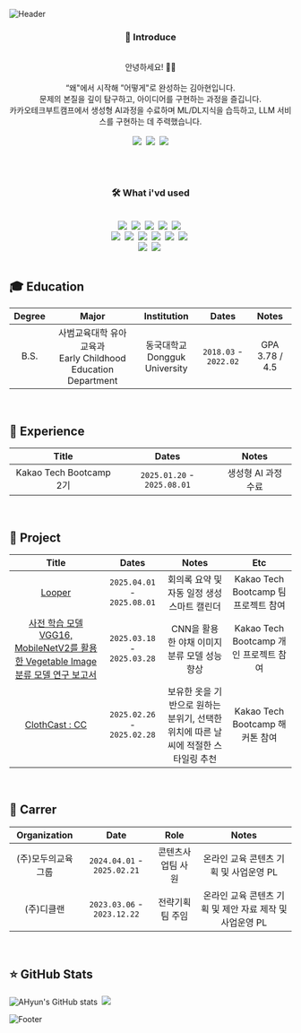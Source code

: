 
![Header](https://capsule-render.vercel.app/api?type=Waving&color=gradient&height=300&section=header&text=🍀%20AHyun's%20GitHub%20🍀%20&fontSize=40&fontColor=ffff&fontAlign=50&align=center)

<div align="center">
<h3>🐥 Introduce </h3><br>
안녕하세요! 🙌🏻 <br><br>“왜"에서 시작해 ”어떻게"로 완성하는 김아현입니다.<br>
문제의 본질을 깊이 탐구하고, 아이디어를 구현하는 과정을 즐깁니다.<br>
카카오테크부트캠프에서 생성형 AI과정을 수료하며 ML/DL지식을 습득하고, LLM 서비스를 구현하는 데 주력했습니다.<br>
<br>
<a href="https://www.notion.so/Ahyun-s-Portfolio-18228f286c77800aa0a8e0639d017cdd?source=copy_link" style="text-decoration:none;"><img src="https://img.shields.io/badge/Notion-000000?style=flat-square&logo=Notion&logoColor=white"></a>&nbsp
<a href="mailto:dkgus439@gmail.com" style="text-decoration:none;"><img src="https://img.shields.io/badge/Gmail-EA4335?style=flat-square&logo=Gmail&logoColor=white"></a>&nbsp
<a href="mailto:dkgus439@gmail.com" style="text-decoration:none;"><img src="https://img.shields.io/badge/Instagram-FF0069?style=flat-square&logo=Instagram&logoColor=white"></a>

</div>

<br><br>

<div align="center">
<h3>🛠️ What i'vd used </h3>
  <br>
  <img src="https://img.shields.io/badge/Python-3776AB?style=flat-square&logo=Python&logoColor=white">&nbsp
  <img src="https://img.shields.io/badge/HTML5-E34F26?style=flat-square&logo=HTML5&logoColor=white">&nbsp
  <img src="https://img.shields.io/badge/CSS-663399?style=flat-square&logo=CSS&logoColor=white">&nbsp
  <img src="https://img.shields.io/badge/JavaScript-F7DF1E?style=flat-square&logo=JavaScript&logoColor=white">&nbsp
  <img src="https://img.shields.io/badge/JQuery-0769AD?style=flat-square&logo=JQuery&logoColor=white">&nbsp
  <br>
  <img src="https://img.shields.io/badge/FastAPI-009688?style=flat-square&logo=FastAPI&logoColor=white">&nbsp
  <img src="https://img.shields.io/badge/HuggingFace-FFD21E?style=flat-square&logo=HuggingFace&logoColor=white">&nbsp
  <img src="https://img.shields.io/badge/Ollama-000000?style=flat-square&logo=Ollama&logoColor=white">&nbsp
  <img src="https://img.shields.io/badge/LangChain-1C3C3C?style=flat-square&logo=LangChain&logoColor=white">&nbsp
  <img src="https://img.shields.io/badge/LangGraph-1C3C3C?style=flat-square&logo=LangGraph&logoColor=white">&nbsp
  <img src="https://img.shields.io/badge/vLLM-4285F4?style=flat-square&logo=vLLM&logoColor=white">&nbsp
  <br>
  <img src="https://img.shields.io/badge/PostgreSQL-4169E1?style=flat-square&logo=PostgreSQL&logoColor=white">&nbsp
  <img src="https://img.shields.io/badge/ChromaDB-4285F4?style=flat-square&logo=ChromaDB&logoColor=white">&nbsp
  <br>

</div>

<br>

## 🎓 Education
| Degree | Major | Institution | Dates | Notes |
|:--------:|:-------:|:-------------:|:-------:|:-------:|
| B.S.   | 사범교육대학 유아교육과 <br> Early Childhood Education Department | 동국대학교 <br> Dongguk University | `2018.03` - `2022.02` | GPA 3.78 / 4.5 |

<br>

## 👀 Experience
| Title | Dates | Notes |
|:--------:|:-------:|:-------:|
| Kakao Tech Bootcamp 2기 | `2025.01.20` - `2025.08.01` | 생성형 AI 과정 수료 |

<br>

## 🤖 Project
| Title | Dates | Notes | Etc |
|:--------:|:-------:|:-------:|:-------:|
| [Looper](https://github.com/100-hours-a-week/11-ellu-wiki) | `2025.04.01` - `2025.08.01` | 회의록 요약 및 자동 일정 생성 스마트 캘린더 | Kakao Tech Bootcamp 팀 프로젝트 참여 |
| [사전 학습 모델 VGG16, MobileNetV2를 활용한 Vegetable Image 분류 모델 연구 보고서](https://github.com/ahyun0/personal-project_CNN-report) | `2025.03.18` - `2025.03.28` | CNN을 활용한 야채 이미지 분류 모델 성능 향상 | Kakao Tech Bootcamp 개인 프로젝트 참여 |
| [ClothCast : CC](https://github.com/ahyun0/clothcast-ai) | `2025.02.26` - `2025.02.28` | 보유한 옷을 기반으로 원하는 분위기, 선택한 위치에 따른 날씨에 적절한 스타일링 추천 | Kakao Tech Bootcamp 해커톤 참여 |

<br>

## 🧳 Carrer 
| Organization | Date | Role | Notes |
|:--------:|:-------:|:-------:|:-------:|
| (주)모두의교육그룹 | `2024.04.01` - `2025.02.21` | 콘텐츠사업팀 사원 | 온라인 교육 콘텐츠 기획 및 사업운영 PL |
| (주)디클랜 | `2023.03.06` - `2023.12.22` | 전략기획팀 주임 | 온라인 교육 콘텐츠 기획 및 제안 자료 제작 및 사업운영 PL |

<br>

## ⭐️ GitHub Stats

<div>
  <img src="https://github-readme-stats.vercel.app/api?username=ahyun0&show_icons=true&icon_color=fff&bg_color=30,e96443,904e95&title_color=fff&text_color=ffff&align=50" alt="AHyun's GitHub stats">&nbsp <img src="https://github-readme-stats.vercel.app/api/top-langs/?username=ahyun0">
</div>

![Footer](https://capsule-render.vercel.app/api?type=waving&color=gradient&height=150&section=footer)
